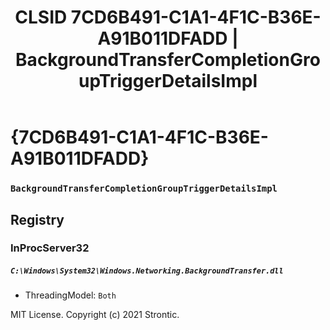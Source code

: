 ﻿---
title: "CLSID 7CD6B491-C1A1-4F1C-B36E-A91B011DFADD | BackgroundTransferCompletionGroupTriggerDetailsImpl"
excerpt: What is COM-Object CLSID 7CD6B491-C1A1-4F1C-B36E-A91B011DFADD?
---

# {7CD6B491-C1A1-4F1C-B36E-A91B011DFADD}

### `BackgroundTransferCompletionGroupTriggerDetailsImpl`

## Registry


### InProcServer32

##### `C:\Windows\System32\Windows.Networking.BackgroundTransfer.dll`
* ThreadingModel: `Both`

MIT License. Copyright (c) 2021 Strontic.


